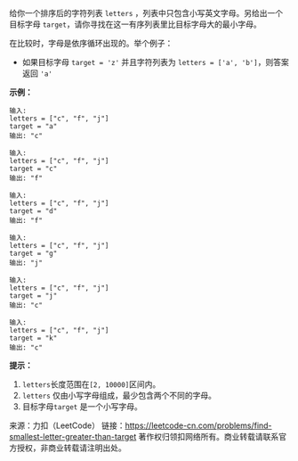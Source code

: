 给你一个排序后的字符列表 ```letters``` ，列表中只包含小写英文字母。另给出一个目标字母 ```target```，请你寻找在这一有序列表里比目标字母大的最小字母。

在比较时，字母是依序循环出现的。举个例子：

* 如果目标字母 ```target = 'z'``` 并且字符列表为 ```letters = ['a', 'b']```，则答案返回 ```'a'```
 

**示例：**
```
输入:
letters = ["c", "f", "j"]
target = "a"
输出: "c"

输入:
letters = ["c", "f", "j"]
target = "c"
输出: "f"

输入:
letters = ["c", "f", "j"]
target = "d"
输出: "f"

输入:
letters = ["c", "f", "j"]
target = "g"
输出: "j"

输入:
letters = ["c", "f", "j"]
target = "j"
输出: "c"

输入:
letters = ["c", "f", "j"]
target = "k"
输出: "c"
```

**提示：**

1. ```letters```长度范围在```[2, 10000]```区间内。
2. ```letters``` 仅由小写字母组成，最少包含两个不同的字母。
3. 目标字母```target``` 是一个小写字母。

来源：力扣（LeetCode）
链接：https://leetcode-cn.com/problems/find-smallest-letter-greater-than-target
著作权归领扣网络所有。商业转载请联系官方授权，非商业转载请注明出处。
